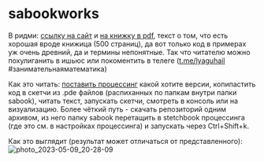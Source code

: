 # sabookworks


В ридми:
[ссылку на сайт](https://sprott.physics.wisc.edu/SA.HTM) и [на книжку в pdf](https://sprott.physics.wisc.edu/fractals/booktext/sabook.pdf), текст о том, что есть хорошая вроде книжица (500 страниц), да вот только код в примерах уж очень древний, да и термины непонятные. Так что читателю можно похулиганить в ишьюс или покоментить в телеге ([t.me/lyaguhail](https://t.me/lyaguhail) #занимательнаяматематика)

Как это читать: [поставить процессинг](https://processing.org/download) какой хотите версии, копипастить код в скетчи из .pde файлов (распиханных по папкам внутри папки sabook), читать текст, запускать скетчи, смотреть в консоль или на визуализацию. Более чёткий путь - скачать репозиторий одним архивом, из него папку sabook перетащить в  stetchbook процессинга (где это см. в настройках процессинга) и запускать через Ctrl+Shift+k.

Как это выглядит (результат может отличаться от представленного):
![photo_2023-05-09_20-28-09](https://github.com/Leo5700/sabookworks/assets/5260590/2c2e5f76-1eb3-4d96-8597-fbbf2ef50497)
